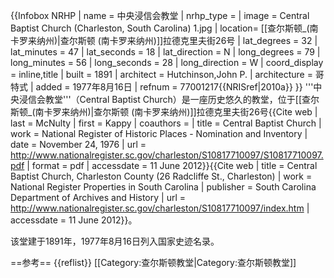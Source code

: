 {{Infobox NRHP
  | name = 中央浸信会教堂
  | nrhp_type = 
  | image = Central Baptist Church (Charleston, South Carolina) 1.jpg
  | location= [[查尔斯顿_(南卡罗来纳州)|查尔斯顿 (南卡罗来纳州)]]拉德克里夫街26号
  | lat_degrees = 32
  | lat_minutes = 47
  | lat_seconds = 18
  | lat_direction = N
  | long_degrees = 79
  | long_minutes = 56
  | long_seconds = 28
  | long_direction = W
  | coord_display = inline,title
  | built = 1891
  | architect = Hutchinson,John P.
  | architecture = 哥特式
  | added = 1977年8月16日
  | refnum = 77001217<ref name="nris">{{NRISref|2010a}}</ref>
}}
'''中央浸信会教堂'''（Central Baptist Church）是一座历史悠久的教堂，位于[[查尔斯顿_(南卡罗来纳州)|查尔斯顿 (南卡罗来纳州)]]拉德克里夫街26号<ref name = nrhpinv>{{Cite web | last = McNulty | first = Kappy | coauthors =  | title = Central Baptist Church | work = National Register of Historic Places - Nomination and Inventory | date = November 24, 1976 | url = http://www.nationalregister.sc.gov/charleston/S10817710097/S10817710097.pdf | format = pdf | accessdate = 11 June 2012}}</ref><ref name = scdah>{{Cite web | title = Central Baptist Church, Charleston County (26 Radcliffe St., Charleston) | work = National Register Properties in South Carolina | publisher = South Carolina Department of Archives and History | url = http://www.nationalregister.sc.gov/charleston/S10817710097/index.htm | accessdate = 11 June 2012}}</ref>。

该堂建于1891年，1977年8月16日列入国家史迹名录<ref name = nris/>。

==参考==
{{reflist}}
[[Category:查尔斯顿教堂|Category:查尔斯顿教堂]]